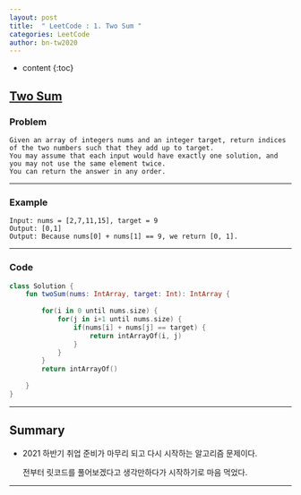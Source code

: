 ```yaml
---
layout: post
title:  " LeetCode : 1. Two Sum "
categories: LeetCode
author: bn-tw2020
---
```

* content
{:toc}

## [Two Sum](https://leetcode.com/problems/two-sum/)





### Problem

```
Given an array of integers nums and an integer target, return indices of the two numbers such that they add up to target.
You may assume that each input would have exactly one solution, and you may not use the same element twice.
You can return the answer in any order.
```
 
---

### Example

```
Input: nums = [2,7,11,15], target = 9
Output: [0,1]
Output: Because nums[0] + nums[1] == 9, we return [0, 1].
```

---

### Code

``` kotlin
class Solution {
    fun twoSum(nums: IntArray, target: Int): IntArray {
        
        for(i in 0 until nums.size) {
            for(j in i+1 until nums.size) {
                if(nums[i] + nums[j] == target) {
                    return intArrayOf(i, j)
                }
            }
        }
        return intArrayOf()
        
    }
}
```

---

## Summary

* 2021 하반기 취업 준비가 마무리 되고 다시 시작하는 알고리즘 문제이다.

  전부터 릿코드를 풀어보겠다고 생각만하다가 시작하기로 마음 먹었다.

---
